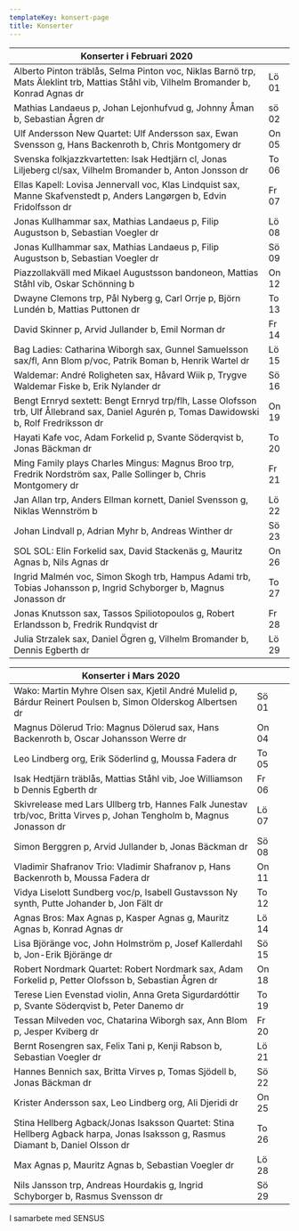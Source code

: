 ```yaml
---
templateKey: konsert-page
title: Konserter
---
```

| Konserter i Februari 2020                                                                                                                   |       |
| ------------------------------------------------------------------------------------------------------------------------------------------- | ----- |
| Alberto Pinton träblås, Selma Pinton voc, Niklas Barnö trp, Mats Äleklint trb, Mattias Ståhl vib, Vilhelm Bromander b, Konrad Agnas dr      | Lö 01 |
| Mathias Landaeus p, Johan Lejonhufvud g, Johnny Åman b, Sebastian Ågren dr                                                                  | sö 02 |
| Ulf Andersson New Quartet: Ulf Andersson sax, Ewan Svensson g, Hans Backenroth b, Chris Montgomery dr                                       | On 05 |
| Svenska folkjazzkvartetten: Isak Hedtjärn cl, Jonas Liljeberg cl/sax, Vilhelm Bromander b, Anton Jonsson dr                                 | To 06 |
| Ellas Kapell: Lovisa Jennervall voc, Klas Lindquist sax, Manne Skafvenstedt p, Anders Langørgen b, Edvin Fridolfsson dr                     | Fr 07 |
| Jonas Kullhammar sax, Mathias Landaeus p, Filip Augustson b, Sebastian Voegler dr                                                           | Lö 08 |
| Jonas Kullhammar sax, Mathias Landaeus p, Filip Augustson b, Sebastian Voegler dr                                                           | Sö 09 |
| Piazzollakväll med Mikael Augustsson bandoneon, Mattias Ståhl vib, Oskar Schönning b                                                        | On 12 |
| Dwayne Clemons trp, Pål Nyberg g, Carl Orrje p, Björn Lundén b, Mattias Puttonen dr                                                         | To 13 |
| David Skinner p, Arvid Jullander b, Emil Norman dr                                                                                          | Fr 14 |
| Bag Ladies: Catharina Wiborgh sax, Gunnel Samuelsson sax/fl, Ann Blom p/voc, Patrik Boman b, Henrik Wartel dr                               | Lö 15 |
| Waldemar: André Roligheten sax, Håvard Wiik p, Trygve Waldemar Fiske b, Erik Nylander dr                                                    | Sö 16 |
| Bengt Ernryd sextett: Bengt Ernryd trp/flh, Lasse Olofsson trb, Ulf Ållebrand sax, Daniel Agurén p, Tomas Dawidowski b, Rolf Fredriksson dr | On 19 |
| Hayati Kafe voc, Adam Forkelid p, Svante Söderqvist b, Jonas Bäckman dr                                                                     | To 20 |
| Ming Family plays Charles Mingus: Magnus Broo trp, Fredrik Nordström sax, Palle Sollinger b, Chris Montgomery dr                            | Fr 21 |
| Jan Allan trp, Anders Ellman kornett, Daniel Svensson g, Niklas Wennström b                                                                 | Lö 22 |
| Johan Lindvall p, Adrian Myhr b, Andreas Winther dr                                                                                         | Sö 23 |
| SOL SOL: Elin Forkelid sax, David Stackenäs g, Mauritz Agnas b, Nils Agnas dr                                                               | On 26 |
| Ingrid Malmén voc, Simon Skogh trb, Hampus Adami trb, Tobias Johansson p, Ingrid Schyborger b, Magnus Jonasson dr                           | To 27 |
| Jonas Knutsson sax, Tassos Spiliotopoulos g, Robert Erlandsson b, Fredrik Rundqvist dr                                                      | Fr 28 |
| Julia Strzalek sax, Daniel Ögren g, Vilhelm Bromander b, Dennis Egberth dr                                                                  | Lö 29 |

| Konserter i Mars 2020                                                                                                           |       |     |
| ------------------------------------------------------------------------------------------------------------------------------- | ----- | --- |
| Wako: Martin Myhre Olsen sax, Kjetil André Mulelid p, Bárdur Reinert Poulsen b, Simon Olderskog Albertsen dr                    | Sö 01 |     |
| Magnus Dölerud Trio: Magnus Dölerud sax, Hans Backenroth b, Oscar Johansson Werre dr                                            | On 04 |     |
| Leo Lindberg org, Erik Söderlind g, Moussa Fadera dr                                                                            | To 05 |     |
| Isak Hedtjärn träblås, Mattias Ståhl vib, Joe Williamson b Dennis Egberth dr                                                    | Fr 06 |     |
| Skivrelease med Lars Ullberg trb, Hannes Falk Junestav trb/voc, Britta Virves p, Johan Tengholm b, Magnus Jonasson dr           | Lö 07 |     |
| Simon Berggren p, Arvid Jullander b, Jonas Bäckman dr                                                                           | Sö 08 |     |
| Vladimir Shafranov Trio: Vladimir Shafranov p, Hans Backenroth b, Moussa Fadera dr                                              | On 11 |     |
| Vidya Liselott Sundberg voc/p, Isabell Gustavsson Ny synth, Putte Johander b, Jon Fält dr                                       | To 12 |     |
| Agnas Bros: Max Agnas p, Kasper Agnas g, Mauritz Agnas b, Konrad Agnas dr                                                       | Lö 14 |     |
| Lisa Björänge voc, John Holmström p, Josef Kallerdahl b, Jon-Erik Björänge dr                                                   | Sö 15 |     |
| Robert Nordmark Quartet: Robert Nordmark sax, Adam Forkelid p, Petter Olofsson b, Sebastian Ågren dr                            | On 18 |     |
| Terese Lien Evenstad violin, Anna Greta Sigurdardóttir p, Svante Söderqvist b, Peter Danemo dr                                  | To 19 |     |
| Tessan Milveden voc, Chatarina Wiborgh sax, Ann Blom p, Jesper Kviberg dr                                                       | Fr 20 |     |
| Bernt Rosengren sax,  Felix Tani p, Kenji Rabson b, Sebastian Voegler dr                                                        | Lö 21 |     |
| Hannes Bennich sax, Britta Virves p, Tomas Sjödell b, Jonas Bäckman dr                                                          | Sö 22 |     |
| Krister Andersson sax, Leo Lindberg org, Ali Djeridi dr                                                                         | On 25 |     |
| Stina Hellberg Agback/Jonas Isaksson Quartet: Stina Hellberg Agback harpa, Jonas Isaksson g, Rasmus Diamant b, Daniel Olsson dr | To 26 |     |
| Max Agnas p, Mauritz Agnas b, Sebastian Voegler dr                                                                              | Lö 28 |     |
| Nils Jansson trp, Andreas Hourdakis g, Ingrid Schyborger b, Rasmus Svensson dr                                                  | Sö 29 |     |

I samarbete med SENSUS

